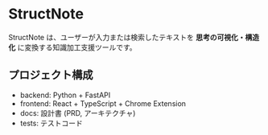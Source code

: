 # StructNote

StructNote は、ユーザーが入力または検索したテキストを
**思考の可視化・構造化** に変換する知識加工支援ツールです。

## プロジェクト構成
- backend: Python + FastAPI
- frontend: React + TypeScript + Chrome Extension
- docs: 設計書 (PRD, アーキテクチャ)
- tests: テストコード

